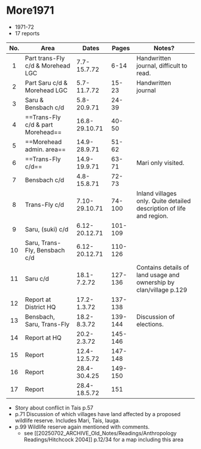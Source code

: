 # More1971

- 1971-72
- 17 reports

| No. | Area                              | Dates         | Pages   | Notes?                                                               |
| :-: | --------------------------------- | ------------- | ------- | -------------------------------------------------------------------- |
|  1  | Part trans-Fly c/d & Morehead LGC | 7.7-15.7.72   | 6-14    | Handwritten journal, difficult to read.                              |
|  2  | Part Saru c/d & Morehead LGC      | 5.7-11.7.72   | 15-23   | Handwritten journal                                                  |
|  3  | Saru & Bensbach c/d               | 5.8-20.9.71   | 24-39   |                                                                      |
|  4  | ==Trans-Fly c/d & part Morehead== | 16.8-29.10.71 | 40-50   |                                                                      |
|  5  | ==Morehead admin. area==          | 14.9-28.9.71  | 51-62   |                                                                      |
|  6  | ==Trans-Fly c/d==                 | 14.9-19.9.71  | 63-71   | Mari only visited.                                                   |
|  7  | Bensbach c/d                      | 4.8-15.8.71   | 72-73   |                                                                      |
|  8  | Trans-Fly c/d                     | 7.10-29.10.71 | 74-100  | Inland villages only. Quite detailed description of life and region. |
|  9  | Saru, (suki) c/d                  | 6.12-20.12.71 | 101-109 |                                                                      |
| 10  | Saru, Trans-Fly, Bensbach c/d     | 6.12-20.12.71 | 110-126 |                                                                      |
| 11  | Saru c/d                          | 18.1-7.2.72   | 127-136 | Contains details of land usage and ownership by clan/village p.129   |
| 12  | Report at District HQ             | 17.2-1.3.72   | 137-138 |                                                                      |
| 13  | Bensbach, Saru, Trans-Fly         | 18.2-8.3.72   | 139-144 | Discussion of elections.                                             |
| 14  | Report at HQ                      | 20.2-2.3.72   | 145-146 |                                                                      |
| 15  | Report                            | 12.4-12.5.72  | 147-148 |                                                                      |
| 16  | Report                            | 28.4-30.4.25  | 149-150 |                                                                      |
| 17  | Report                            | 28.4-18.5.72  | 151     |                                                                      |

- Story about conflict in Tais p.57
- p.71 Discussion of which villages have land affected by a proposed wildlife reserve. Includes Mari, Tais, Iauga.
- p.99 Wildlife reserve again mentioned with comments. 
	- see [[20250702_ARCHIVE_Old_Notes/Readings/Anthropology Readings/Hitchcock 2004]] p.12/34 for a map including this area

